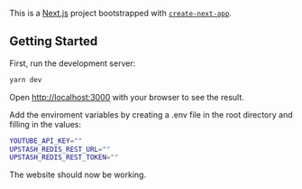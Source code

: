 This is a [Next.js](https://nextjs.org) project bootstrapped with [`create-next-app`](https://nextjs.org/docs/app/api-reference/cli/create-next-app).

## Getting Started

First, run the development server:

```bash
yarn dev
```

Open [http://localhost:3000](http://localhost:3000) with your browser to see the result.

Add the enviroment variables by creating a .env file in the root directory and filling in the values:

```bash
YOUTUBE_API_KEY=""
UPSTASH_REDIS_REST_URL=""
UPSTASH_REDIS_REST_TOKEN=""
```

The website should now be working.